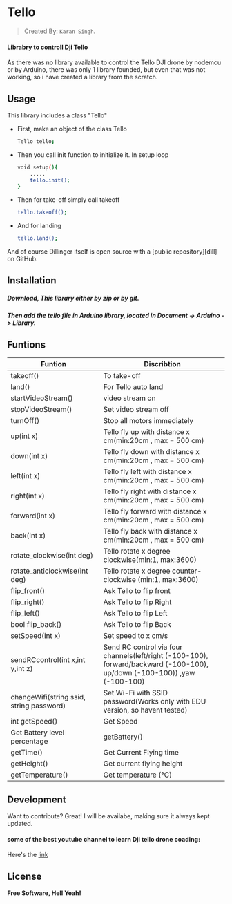 # Tello
> Created By: `Karan Singh`.
####  Librabry to controll Dji Tello
As there was no library available to control the Tello DJI drone by nodemcu or by Arduino, there was only 1 library founded, but even that was not working, so i have created a library from the scratch.


## Usage
This library includes a class "Tello"
- First, make an object of the class Tello
    ```sh
    Tello tello;
    ```
- Then you call init function to initialize it. In setup loop
    ```sh
    void setup(){
        .....
        tello.init();
    }
    ```
-  Then for take-off simply call takeoff
    ```sh
    tello.takeoff();
    ```
- And for landing 
    ```sh
    tello.land();
    ```
And of course Dillinger itself is open source with a [public repository][dill]
 on GitHub.

## Installation
##### Download, This library either by zip or by git.
##### Then add the tello file in Arduino library, located in Document -> Arduino -> Library.

## Funtions

| Funtion | Discribtion |
| ------ | ------ |
| takeoff() | To take-off |
|  land() |For Tello auto land |
| startVideoStream() | video stream on |
| stopVideoStream() | Set video stream off |
| turnOff() | Stop all motors immediately |
| up(int x) | Tello fly up with distance x cm(min:20cm , max = 500 cm) |
|down(int x)|Tello fly down with distance x cm(min:20cm , max = 500 cm)|
|left(int x)|Tello fly left with distance x cm(min:20cm , max = 500 cm)|
|right(int x)|Tello fly right with distance x cm(min:20cm , max = 500 cm)|
|forward(int x)|Tello fly forward with distance x cm(min:20cm , max = 500 cm)|
|back(int x)|Tello fly back with distance x cm(min:20cm , max = 500 cm)|
|rotate_clockwise(int deg)|Tello rotate x degree clockwise(min:1, max:3600)|
|rotate_anticlockwise(int deg)|Tello rotate x degree counter-clockwise	(min:1, max:3600)|
|flip_front()|Ask Tello to flip front|
|flip_right()|Ask Tello to flip Right|
|flip_left()|Ask Tello to flip Left|
|bool flip_back()|Ask Tello to flip Back|
|setSpeed(int x)|Set speed to x cm/s|
|sendRCcontrol(int x,int y,int z)|Send RC control via four channels(left/right (-100-100), forward/backward (-100-100), up/down (-100-100)) ,yaw (-100-100)|
|changeWifi(string ssid, string password)|Set Wi-Fi with SSID password(Works only with EDU version, so havent tested)|
|int getSpeed()|Get Speed|
|Get Battery level percentage|getBattery()|
| getTime()|Get Current Flying time|
|getHeight()|Get current flying height|
|getTemperature()|Get temperature (°C)|
## Development
Want to contribute? Great!
I will be availabe, making sure it always kept updated.

#### some of the best youtube channel to learn Dji tello drone coading:
Here's the [link](https://youtu.be/LmEcyQnfpDA)

## License

**Free Software, Hell Yeah!**



